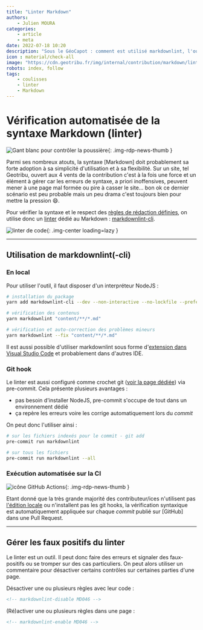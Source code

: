 ```yaml
---
title: "Linter Markdown"
authors:
    - Julien MOURA
categories:
    - article
    - meta
date: 2022-07-18 10:20
description: "Sous le GéoCapot : comment est utilisé markdownlint, l'outil de vérification de la syntaxe Markdown (linter) sur Geotribu."
icon : material/check-all
image: "https://cdn.geotribu.fr/img/internal/contribution/markdown/linter_code.webp"
robots: index, follow
tags:
    - coulisses
    - linter
    - Markdown
---
```


# Vérification automatisée de la syntaxe Markdown (linter)

![Gant blanc pour contrôler la poussière](https://cdn.geotribu.fr/img/internal/contribution/markdown/gant_blanc_poussiere.webp "Gant blanc pour contrôler la poussière"){: .img-rdp-news-thumb }

Parmi ses nombreux atouts, la syntaxe [Markdown] doit probablement sa forte adoption à sa simplicité d'utilisation et à sa flexibilité. Sur un site, tel Geotribu, ouvert aux 4 vents de la contribution c'est à la fois une force et un élément à gérer car les erreurs de syntaxe, a priori inoffensives, peuvent mener à une page mal formée ou pire à casser le site... bon ok ce dernier scénario est peu probable mais un peu drama c'est toujours bien pour mettre la pression :smile:.

Pour vérifier la syntaxe et le respect des [règles de rédaction définies](/contribuer/guides/markdown_quality/#regles), on utilise donc un [linter](https://fr.wikipedia.org/wiki/Wikip%C3%A9dia:Linter) dédié au Markdown : [markdownlint-cli](https://github.com/igorshubovych/markdownlint-cli).

![linter de code](https://cdn.geotribu.fr/img/internal/contribution/markdown/linter_code.webp "Un linter est littéralement un rouleau à poussière"){: .img-center loading=lazy }  

----

## Utilisation de markdownlint(-cli)

### En local

Pour utiliser l'outil, il faut disposer d'un interpréteur NodeJS :

```sh
# installation du package
yarn add markdownlint-cli --dev --non-interactive --no-lockfile --prefer-offline

# vérification des contenus
yarn markdownlint "content/**/*.md"

# vérification et auto-correction des problèmes mineurs
yarn markdownlint --fix "content/**/*.md"
```

Il est aussi possible d'utiliser markdownlint sous forme d'[extension dans Visual Studio Code](https://marketplace.visualstudio.com/items?itemName=DavidAnson.vscode-markdownlint) et probablement dans d'autres IDE.

### Git hook

Le linter est aussi configuré comme crochet git ([voir la page dédiée](/contribuer/internal/git_hooks_precommit/)) via pre-commit. Cela présente plusieurs avantages :

- pas besoin d'installer NodeJS, pre-commit s'occupe de tout dans un environnement dédié
- ça repère les erreurs voire les corrige automatiquement lors du _commit_

On peut donc l'utiliser ainsi :

```sh
# sur les fichiers indexés pour le commit - git add
pre-commit run markdownlint

# sur tous les fichiers
pre-commit run markdownlint --all
```

### Exécution automatisée sur la CI

![icône GitHub Actions](https://cdn.geotribu.fr/img/logos-icones/divers/github_actions.png "GitHub Actions"){: .img-rdp-news-thumb }

Etant donné que la très grande majorité des contributeur/ices n'utilisent pas [l'édition locale](/contribuer/edit/local_edition_setup/) ou n'installent pas les git hooks, la vérification syntaxique est automatiquement appliquée sur chaque _commit_ publié sur [GitHub] dans une Pull Request.

----

## Gérer les faux positifs du linter

Le linter est un outil. Il peut donc faire des erreurs et signaler des faux-positifs ou se tromper sur des cas particuliers. On peut alors utiliser un commentaire pour désactiver certains contrôles sur certaines parties d'une page.

Désactiver une ou plusieurs règles avec leur code :

```markdown
<!-- markdownlint-disable MD046 -->
```

(Ré)activer une ou plusieurs règles dans une page :

```markdown
<!-- markdownlint-enable MD046 -->
```
